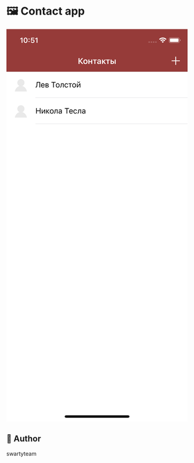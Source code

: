 # 🖼 Contact app

![Alt text](https://github.com/swartyteam/mvvm-coreData-contact-app/blob/master/screen.png)



## 👤 Author

swartyteam

